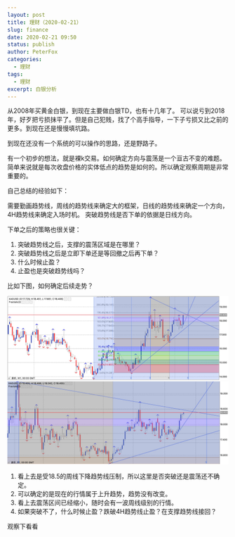 ```yaml
---
layout: post
title: 理财（2020-02-21）
slug: finance
date: 2020-02-21 09:50
status: publish
author: PeterFox
categories: 
  - 理财
tags: 
  - 理财
excerpt: 白银分析
---
```


从2008年买黄金白银，到现在主要做白银TD，也有十几年了。
可以说亏到2018年，好歹把亏损抹平了。但是自己犯贱，找了个高手指导，一下子亏损又比之前的更多。到现在还是慢慢填坑路。

到现在还没有一个系统的可以操作的思路，还是野路子。

有一个初步的想法，就是裸k交易。如何确定方向与震荡是一个亘古不变的难题。
简单来说就是每次收盘价格的实体低点的趋势是如何的。所以确定观察周期是非常重要的。

自己总结的经验如下：

需要勤画趋势线，周线的趋势线来确定大的框架，日线的趋势线来确定一个方向，4H趋势线来确定入场时机。
突破趋势线是否下单的依据是日线方向。

下单之后的策略也很关键：

1. 突破趋势线之后，支撑的震荡区域是在哪里？
2. 突破趋势线之后是立即下单还是等回撤之后再下单？
3. 什么时候止盈？
4. 止盈也是突破趋势线吗？

比如下图，如何确定后续走势？

![白银周线图](./images/2020-02-21-Wline-silver.jpg)
![白银日线图](./images/2020-02-21-Dline-silver.jpg)

1. 看上去是受18.5的周线下降趋势线压制，所以这里是否突破还是震荡还不确定。
2. 可以确定的是现在的行情属于上升趋势，趋势没有改变。
3. 看上去震荡区间已经缩小，随时会有一波周线级别的行情。
4. 如果突破不了，什么时候止盈？跌破4H趋势线止盈？在支撑趋势线接回？

观察下看看
